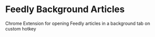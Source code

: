 # Feedly Background Articles

Chrome Extension for opening Feedly articles in a background tab on custom hotkey
